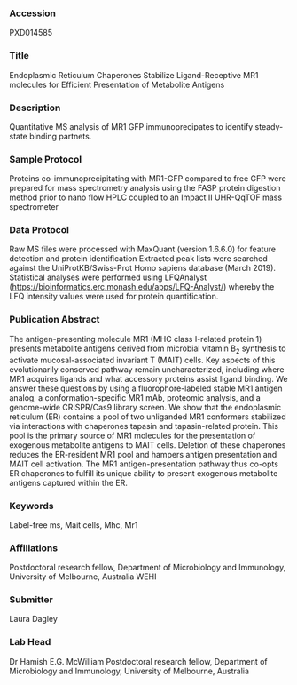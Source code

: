 ### Accession
PXD014585

### Title
Endoplasmic Reticulum Chaperones Stabilize Ligand-Receptive MR1 molecules for Efficient Presentation of Metabolite Antigens

### Description
Quantitative MS analysis of MR1 GFP immunoprecipates to identify steady-state binding partnets.

### Sample Protocol
Proteins co-immunoprecipitating with MR1-GFP compared to free GFP were prepared for mass spectrometry analysis using the FASP protein digestion method prior to nano flow HPLC coupled to an Impact II UHR-QqTOF mass spectrometer

### Data Protocol
Raw MS files were processed with MaxQuant (version 1.6.6.0) for feature detection and protein identification Extracted peak lists were searched against the UniProtKB/Swiss-Prot Homo sapiens database (March 2019). Statistical analyses were performed using LFQAnalyst (https://bioinformatics.erc.monash.edu/apps/LFQ-Analyst/) whereby the LFQ intensity values were used for protein quantification.

### Publication Abstract
The antigen-presenting molecule MR1 (MHC class I-related protein 1) presents metabolite antigens derived from microbial vitamin B<sub>2</sub> synthesis to activate mucosal-associated invariant T (MAIT) cells. Key aspects of this evolutionarily conserved pathway remain uncharacterized, including where MR1 acquires ligands and what accessory proteins assist ligand binding. We answer these questions by using a fluorophore-labeled stable MR1 antigen analog, a conformation-specific MR1 mAb, proteomic analysis, and a genome-wide CRISPR/Cas9 library screen. We show that the endoplasmic reticulum (ER) contains a pool of two unliganded MR1 conformers stabilized via interactions with chaperones tapasin and tapasin-related protein. This pool is the primary source of MR1 molecules for the presentation of exogenous metabolite antigens to MAIT cells. Deletion of these chaperones reduces the ER-resident MR1 pool and hampers antigen presentation and MAIT cell activation. The MR1 antigen-presentation pathway thus co-opts ER chaperones to fulfill its unique ability to present exogenous metabolite antigens captured within the ER.

### Keywords
Label-free ms, Mait cells, Mhc, Mr1

### Affiliations
Postdoctoral research fellow, Department of Microbiology and Immunology, University of Melbourne, Australia
WEHI

### Submitter
Laura Dagley

### Lab Head
Dr Hamish E.G. McWilliam
Postdoctoral research fellow, Department of Microbiology and Immunology, University of Melbourne, Australia


